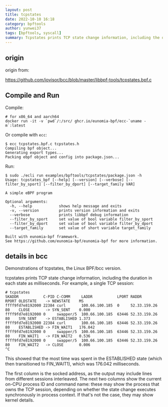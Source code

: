 ```yaml
---
layout: post
title: tcpstates
date: 2022-10-10 16:18
category: bpftools
author: yunwei37
tags: [bpftools, syscall]
summary: Tcpstates prints TCP state change information, including the duration in each state as milliseconds
---
```



## origin

origin from:

<https://github.com/iovisor/bcc/blob/master/libbpf-tools/tcpstates.bpf.c>

## Compile and Run

Compile:

```shell
# for x86_64 and aarch64
docker run -it -v `pwd`/:/src/ ghcr.io/eunomia-bpf/ecc-`uname -m`:latest
```

Or compile with `ecc`:

```console
$ ecc tcpstates.bpf.c tcpstates.h
Compiling bpf object...
Generating export types...
Packing ebpf object and config into package.json...
```

Run:

```console
$ sudo ./ecli run examples/bpftools/tcpstates/package.json -h
Usage: tcpstates_bpf [--help] [--version] [--verbose] [--filter_by_sport] [--filter_by_dport] [--target_family VAR]

A simple eBPF program

Optional arguments:
  -h, --help            shows help message and exits 
  -v, --version         prints version information and exits 
  --verbose             prints libbpf debug information 
  --filter_by_sport     set value of bool variable filter_by_sport 
  --filter_by_dport     set value of bool variable filter_by_dport 
  --target_family       set value of short variable target_family 

Built with eunomia-bpf framework.
See https://github.com/eunomia-bpf/eunomia-bpf for more information.
```

## details in bcc

Demonstrations of tcpstates, the Linux BPF/bcc version.

tcpstates prints TCP state change information, including the duration in each
state as milliseconds. For example, a single TCP session:

```console
# tcpstates
SKADDR           C-PID C-COMM     LADDR           LPORT RADDR           RPORT OLDSTATE    -> NEWSTATE    MS
ffff9fd7e8192000 22384 curl       100.66.100.185  0     52.33.159.26    80    CLOSE       -> SYN_SENT    0.000
ffff9fd7e8192000 0     swapper/5  100.66.100.185  63446 52.33.159.26    80    SYN_SENT    -> ESTABLISHED 1.373
ffff9fd7e8192000 22384 curl       100.66.100.185  63446 52.33.159.26    80    ESTABLISHED -> FIN_WAIT1   176.042
ffff9fd7e8192000 0     swapper/5  100.66.100.185  63446 52.33.159.26    80    FIN_WAIT1   -> FIN_WAIT2   0.536
ffff9fd7e8192000 0     swapper/5  100.66.100.185  63446 52.33.159.26    80    FIN_WAIT2   -> CLOSE       0.006
^C
```

This showed that the most time was spent in the ESTABLISHED state (which then
transitioned to FIN_WAIT1), which was 176.042 milliseconds.

The first column is the socked address, as the output may include lines from
different sessions interleaved. The next two columns show the current on-CPU
process ID and command name: these may show the process that owns the TCP
session, depending on whether the state change executes synchronously in
process context. If that's not the case, they may show kernel details.
